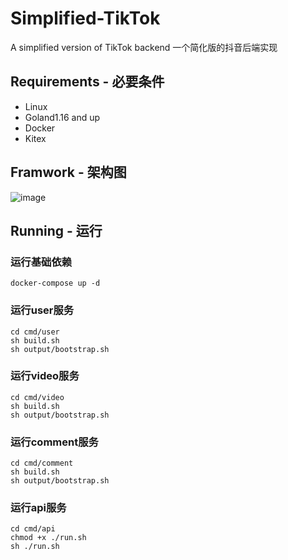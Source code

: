 # Simplified-TikTok
A simplified version of TikTok backend
一个简化版的抖音后端实现

## Requirements - 必要条件
* Linux
* Goland1.16 and up
* Docker
* Kitex

## Framwork - 架构图
![image](https://user-images.githubusercontent.com/73453090/180171492-f2e853c5-d06c-4607-806c-cb1c351c4823.png)

## Running - 运行
### 运行基础依赖
```
docker-compose up -d
```

### 运行user服务
```
cd cmd/user
sh build.sh
sh output/bootstrap.sh
```

### 运行video服务
```
cd cmd/video
sh build.sh
sh output/bootstrap.sh
```

### 运行comment服务
```
cd cmd/comment
sh build.sh
sh output/bootstrap.sh
```

### 运行api服务
```
cd cmd/api
chmod +x ./run.sh
sh ./run.sh 
```
